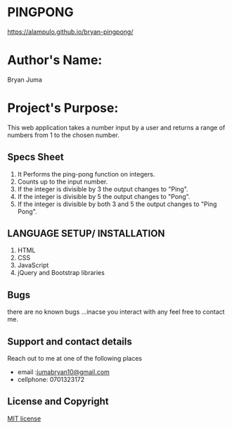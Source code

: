 # PINGPONG
https://alampulo.github.io/bryan-pingpong/
# Author's Name:
 Bryan Juma
# Project's Purpose:
This web application  takes a number input  by a user and returns a range of numbers from 1 to the chosen number.

## Specs Sheet
   1. It Performs the ping-pong function on integers.
   2. Counts up to the input number.
   3. If the integer is divisible by 3 the output changes to "Ping".
   4. If the integer is divisible by 5 the output changes to "Pong".
   5. If the integer is divisible by both 3 and 5 the output changes to "Ping Pong".

## LANGUAGE SETUP/ INSTALLATION
   1. HTML
   2. CSS
   3. JavaScript
   4. jQuery and Bootstrap libraries
   
## Bugs
   there are no known bugs ...inacse you interact with any feel free to contact me.
## Support and contact details
Reach out to me at one of the following places
* email :jumabryan10@gmail.com
* cellphone: 0701323172

## License and Copyright
[MIT license](license)
